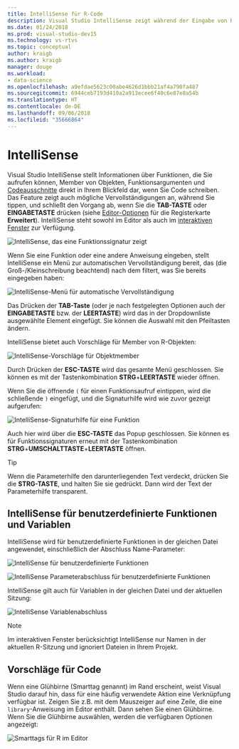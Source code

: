 ```yaml
---
title: IntelliSense für R-Code
description: Visual Studio IntelliSense zeigt während der Eingabe von R-Code Informationen zu Funktionen, Objektelementen, Codeausschnitten und Vervollständigungen an.
ms.date: 01/24/2018
ms.prod: visual-studio-dev15
ms.technology: vs-rtvs
ms.topic: conceptual
author: kraigb
ms.author: kraigb
manager: douge
ms.workload:
- data-science
ms.openlocfilehash: a9efdae5623c00abe4626d1bbb21af4a790fa487
ms.sourcegitcommit: 6944ceb7193d410a2a913ecee6f40c6e87e8a54b
ms.translationtype: HT
ms.contentlocale: de-DE
ms.lasthandoff: 09/06/2018
ms.locfileid: "35666864"
---
```

# <a name="intellisense"></a>IntelliSense

Visual Studio IntelliSense stellt Informationen über Funktionen, die Sie aufrufen können, Member von Objekten, Funktionsargumenten und [Codeausschnitte](code-snippets-for-r.md) direkt in Ihrem Blickfeld dar, wenn Sie Code schreiben. Das Feature zeigt auch mögliche Vervollständigungen an, während Sie tippen, und schließt den Vorgang ab, wenn Sie die **TAB-TASTE** oder **EINGABETASTE** drücken (siehe [Editor-Optionen](editing-r-code-in-visual-studio.md#editor-options) für die Registerkarte **Erweitert**). IntelliSense steht sowohl im Editor als auch im [interaktiven Fenster](interactive-repl-for-r-in-visual-studio.md) zur Verfügung.

![IntelliSense, das eine Funktionssignatur zeigt](media/intellisense-function-signature.png)

Wenn Sie eine Funktion oder eine andere Anweisung eingeben, stellt IntelliSense ein Menü zur automatischen Vervollständigung bereit, das (die Groß-/Kleinschreibung beachtend) nach dem filtert, was Sie bereits eingegeben haben:

![IntelliSense-Menü für automatische Vervollständigung](media/intellisense-auto-complete-menu.png)

Das Drücken der **TAB-Taste** (oder je nach festgelegten Optionen auch der **EINGABETASTE** bzw. der **LEERTASTE**) wird das in der Dropdownliste ausgewählte Element eingefügt. Sie können die Auswahl mit den Pfeiltasten ändern.

IntelliSense bietet auch Vorschläge für Member von R-Objekten:

![IntelliSense-Vorschläge für Objektmember](media/intellisense-auto-complete-r-objects.png)

Durch Drücken der **ESC-TASTE** wird das gesamte Menü geschlossen. Sie können es mit der Tastenkombination **STRG**+**LEERTASTE** wieder öffnen.

Wenn Sie die öffnende `(` für einen Funktionsaufruf eintippen, wird die schließende `)` eingefügt, und die Signaturhilfe wird wie zuvor gezeigt aufgerufen:

![IntelliSense-Signaturhilfe für eine Funktion](media/intellisense-function-signature.png)

Auch hier wird über die **ESC-TASTE** das Popup geschlossen. Sie können es für Funktionssignaturen erneut mit der Tastenkombination **STRG**+**UMSCHALTTASTE**+**LEERTASTE** öffnen.

> [!Tip]
> Wenn die Parameterhilfe den darunterliegenden Text verdeckt, drücken Sie die **STRG-TASTE**, und halten Sie sie gedrückt. Dann wird der Text der Parameterhilfe transparent.

## <a name="intellisense-for-user-defined-functions-and-variables"></a>IntelliSense für benutzerdefinierte Funktionen und Variablen

IntelliSense wird für benutzerdefinierte Funktionen in der gleichen Datei angewendet, einschließlich der Abschluss Name-Parameter:

![IntelliSense für benutzerdefinierte Funktionen](media/intellisense-same-file-functions.png)

![IntelliSense Parameterabschluss für benutzerdefinierte Funktionen](media/intellisense-parameter-completion.png)

IntelliSense gilt auch für Variablen in der gleichen Datei und der aktuellen Sitzung:

![IntelliSense Variablenabschluss](media/intellisense-variable-completion.png)

> [!Note]
> Im interaktiven Fenster berücksichtigt IntelliSense nur Namen in der aktuellen R-Sitzung und ignoriert Dateien in Ihrem Projekt.

## <a name="code-suggestions"></a>Vorschläge für Code

Wenn eine Glühbirne (Smarttag genannt) im Rand erscheint, weist Visual Studio darauf hin, dass für eine häufig verwendete Aktion eine Verknüpfung verfügbar ist. Zeigen Sie z.B. mit dem Mauszeiger auf eine Zeile, die eine `library`-Anweisung im Editor enthält. Dann sehen Sie einen Glühbirne. Wenn Sie die Glühbirne auswählen, werden die verfügbaren Optionen angezeigt:

![Smarttags für R im Editor](media/intellisense-smart-tags.png)
